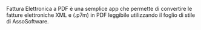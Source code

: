 Fattura Elettronica a PDF è una semplice app che permette di convertire le fatture elettroniche XML e (.p7m) in PDF leggibile utilizzando il foglio di stile di AssoSoftware.
